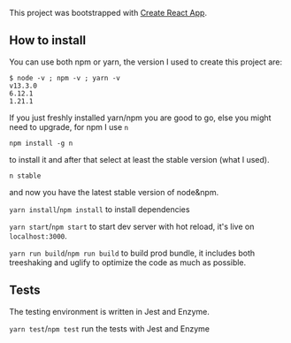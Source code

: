 This project was bootstrapped with [Create React App](https://github.com/facebook/create-react-app).


## How to install
You can use both npm or yarn, the version I used to create this project are:

```
$ node -v ; npm -v ; yarn -v
v13.3.0
6.12.1
1.21.1
```
If you just freshly installed yarn/npm you are good to go, else you might need to upgrade, for npm I use `n`

```
npm install -g n
```
to install it and after that select at least the stable version (what I used).

```
n stable
```

and now you have the latest stable version of node&npm.


`yarn install`/`npm install` to install dependencies

`yarn start`/`npm start` to start dev server with hot reload, it's live on `localhost:3000`.


`yarn run build`/`npm run build` to build prod bundle, it includes both treeshaking and uglify to optimize the code as much as possible.




## Tests

The testing environment is written in Jest and Enzyme.


`yarn test`/`npm test` run the tests with Jest and Enzyme




